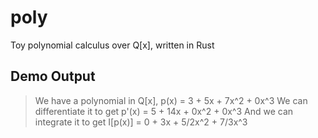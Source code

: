 # poly
Toy polynomial calculus over Q[x], written in Rust

## Demo Output

> We have a polynomial in Q[x], p(x) = 3 + 5x + 7x^2 + 0x^3
> We can differentiate it to get p'(x) = 5 + 14x + 0x^2 + 0x^3
> And we can integrate it to get I[p(x)] = 0 + 3x + 5/2x^2 + 7/3x^3
